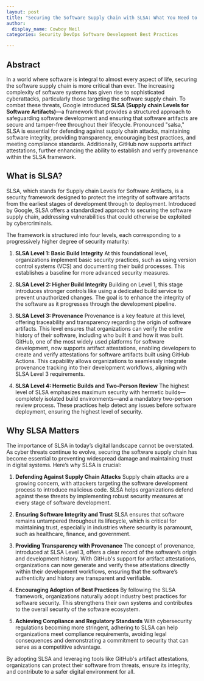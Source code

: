 ```yaml
---
layout: post
title: "Securing the Software Supply Chain with SLSA: What You Need to Know"
author:
  display_name: Cowboy Neil
categories: Security DevOps Software Development Best Practices

---
```


## Abstract
In a world where software is integral to almost every aspect of life, securing the software supply chain is more critical than ever. The increasing complexity of software systems has given rise to sophisticated cyberattacks, particularly those targeting the software supply chain. To combat these threats, Google introduced **SLSA (Supply chain Levels for Software Artifacts)**—a framework that provides a structured approach to safeguarding software development and ensuring that software artifacts are secure and tamper-free throughout their lifecycle. Pronounced "salsa," SLSA is essential for defending against supply chain attacks, maintaining software integrity, providing transparency, encouraging best practices, and meeting compliance standards. Additionally, GitHub now supports artifact attestations, further enhancing the ability to establish and verify provenance within the SLSA framework.

## What is SLSA?

SLSA, which stands for Supply chain Levels for Software Artifacts, is a security framework designed to protect the integrity of software artifacts from the earliest stages of development through to deployment. Introduced by Google, SLSA offers a standardized approach to securing the software supply chain, addressing vulnerabilities that could otherwise be exploited by cybercriminals.

The framework is structured into four levels, each corresponding to a progressively higher degree of security maturity:

1. **SLSA Level 1: Basic Build Integrity**
   At this foundational level, organizations implement basic security practices, such as using version control systems (VCS) and documenting their build processes. This establishes a baseline for more advanced security measures.

2. **SLSA Level 2: Higher Build Integrity**
   Building on Level 1, this stage introduces stronger controls like using a dedicated build service to prevent unauthorized changes. The goal is to enhance the integrity of the software as it progresses through the development pipeline.

3. **SLSA Level 3: Provenance**
   Provenance is a key feature at this level, offering traceability and transparency regarding the origin of software artifacts. This level ensures that organizations can verify the entire history of their software, including who built it and how it was built. GitHub, one of the most widely used platforms for software development, now supports artifact attestations, enabling developers to create and verify attestations for software artifacts built using GitHub Actions. This capability allows organizations to seamlessly integrate provenance tracking into their development workflows, aligning with SLSA Level 3 requirements.

4. **SLSA Level 4: Hermetic Builds and Two-Person Review**
   The highest level of SLSA emphasizes maximum security with hermetic builds—completely isolated build environments—and a mandatory two-person review process. These practices help detect any issues before software deployment, ensuring the highest level of security.

## Why SLSA Matters

The importance of SLSA in today’s digital landscape cannot be overstated. As cyber threats continue to evolve, securing the software supply chain has become essential to preventing widespread damage and maintaining trust in digital systems. Here’s why SLSA is crucial:


1. **Defending Against Supply Chain Attacks**
   Supply chain attacks are a growing concern, with attackers targeting the software development process to introduce malicious code. SLSA helps organizations defend against these threats by implementing robust security measures at every stage of software development.

2. **Ensuring Software Integrity and Trust**
   SLSA ensures that software remains untampered throughout its lifecycle, which is critical for maintaining trust, especially in industries where security is paramount, such as healthcare, finance, and government.

3. **Providing Transparency with Provenance**
   The concept of provenance, introduced at SLSA Level 3, offers a clear record of the software’s origin and development history. With GitHub's support for artifact attestations, organizations can now generate and verify these attestations directly within their development workflows, ensuring that the software’s authenticity and history are transparent and verifiable.

4. **Encouraging Adoption of Best Practices**
   By following the SLSA framework, organizations naturally adopt industry best practices for software security. This strengthens their own systems and contributes to the overall security of the software ecosystem.

5. **Achieving Compliance and Regulatory Standards**
   With cybersecurity regulations becoming more stringent, adhering to SLSA can help organizations meet compliance requirements, avoiding legal consequences and demonstrating a commitment to security that can serve as a competitive advantage.

By adopting SLSA and leveraging tools like GitHub's artifact attestations, organizations can protect their software from threats, ensure its integrity, and contribute to a safer digital environment for all.
